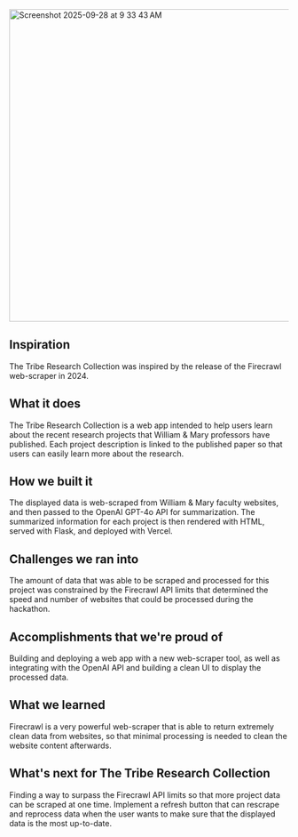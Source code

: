 <img width="1710" height="562" alt="Screenshot 2025-09-28 at 9 33 43 AM" src="https://github.com/user-attachments/assets/5714dd0e-6aa2-46d7-bffb-77ecc2ee28e5" />

## Inspiration
The Tribe Research Collection was inspired by the release of the Firecrawl web-scraper in 2024.

## What it does
The Tribe Research Collection is a web app intended to help users learn about the recent research projects that William & Mary professors have published. Each project description is linked to the published paper so that users can easily learn more about the research.

## How we built it
The displayed data is web-scraped from William & Mary faculty websites, and then passed to the OpenAI GPT-4o API for summarization. The summarized information for each project is then rendered with HTML, served with Flask, and deployed with Vercel.

## Challenges we ran into
The amount of data that was able to be scraped and processed for this project was constrained by the Firecrawl API limits that determined the speed and number of websites that could be processed during the hackathon.

## Accomplishments that we're proud of
Building and deploying a web app with a new web-scraper tool, as well as integrating with the OpenAI API and building a clean UI to display the processed data.

## What we learned
Firecrawl is a very powerful web-scraper that is able to return extremely clean data from websites, so that minimal processing is needed to clean the website content afterwards.

## What's next for The Tribe Research Collection
Finding a way to surpass the Firecrawl API limits so that more project data can be scraped at one time. Implement a refresh button that can rescrape and reprocess data when the user wants to make sure that the displayed data is the most up-to-date.
